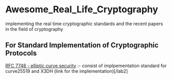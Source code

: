 # Awesome_Real_Life_Cryptography
implementing the real time cryptographic standards and the recent papers in the field  of cryptography
## For Standard Implementation of Cryptographic Protocols
[ RFC 7748 - elliptic curve security](https://tools.ietf.org/html/rfc7748) :- consist of  implpementation standard for curve25519 and X3DH
(link for the implementation)[/lab2]
